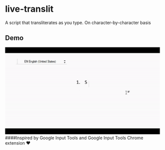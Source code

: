 # live-translit
A script that transliterates as you type. On character-by-character basis
## Demo
![Demo](live-translit-demo.gif)
####Inspired by Google Input Tools and Google Input Tools Chrome extension ❤


